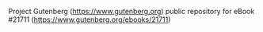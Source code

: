 Project Gutenberg (https://www.gutenberg.org) public repository for eBook #21711 (https://www.gutenberg.org/ebooks/21711)

